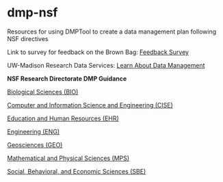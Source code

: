 # dmp-nsf
Resources for using DMPTool to create a data management plan following NSF directives

Link to survey for feedback on the Brown Bag: <a href = "http://bit.ly/2Fk7euz" target = "blank">Feedback Survey</a>

UW-Madison Research Data Services: <a href = "http://researchdata.wisc.edu/learn-about-data-management/" target = "blank">Learn About Data Management</a>

**NSF Research Directorate DMP Guidance**

<a href = "https://www.nsf.gov/bio/pubs/BIODMP_Guidance.pdf" target = "_blank">Biological Sciences (BIO)</a>

<a href = "https://www.nsf.gov/cise/cise_dmp.jsp" target = "_blank">Computer and Information Science and Engineering (CISE)</a>

<a href = "https://www.nsf.gov/bfa/dias/policy/dmpdocs/ehr.pdf" target = "_blank">Education and Human Resources (EHR)</a>

<a href = "https://www.nsf.gov/eng/general/ENG_DMP_Policy.pdf" target = "_blank">Engineering (ENG)</a>

<a href = "https://www.nsf.gov/pubs/policydocs/pappguide/nsf11001/gpg_2.jsp#dmp" target = "_blank">Geosciences (GEO)</a>

<a href = "https://www.nsf.gov/bfa/dias/policy/dmpdocs/mps.pdf" target = "_blank">Mathematical and Physical Sciences (MPS)</a>

<a href = "https://www.nsf.gov/sbe/DMP/SBE_DataMgmtPlanPolicy_RevisedApril2018.pdf" target ="_blank">Social, Behavioral, and Economic Sciences (SBE)</a>

